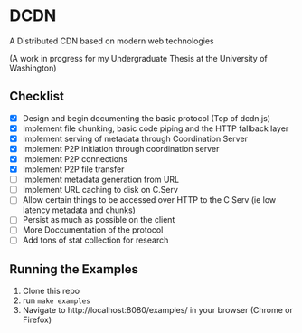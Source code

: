 # DCDN #

A Distributed CDN based on modern web technologies

(A work in progress for my Undergraduate Thesis at the University of Washington)

## Checklist ##
- [x] Design and begin documenting the basic protocol (Top of dcdn.js)
- [x] Implement file chunking, basic code piping and the HTTP fallback layer
- [x] Implement serving of metadata through Coordination Server
- [x] Implement P2P initiation through coordination server
- [x] Implement P2P connections
- [x] Implement P2P file transfer
- [ ] Implement metadata generation from URL
- [ ] Implement URL caching to disk on C.Serv
- [ ] Allow certain things to be accessed over HTTP to the C Serv (ie low latency metadata and chunks)
- [ ] Persist as much as possible on the client
- [ ] More Doccumentation of the protocol
- [ ] Add tons of stat collection for research

## Running the Examples ##
1. Clone this repo
2. run `make examples`
3. Navigate to http://localhost:8080/examples/ in your browser (Chrome or Firefox)
